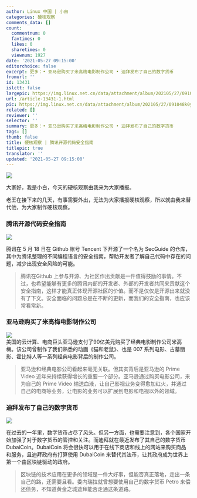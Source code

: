 ```yaml
---
author: Linux 中国 | 小白
categories: 硬核观察
comments_data: []
count:
  commentnum: 0
  favtimes: 0
  likes: 0
  sharetimes: 0
  viewnum: 1927
date: '2021-05-27 09:15:00'
editorchoice: false
excerpt: 更多：• 亚马逊购买了米高梅电影制作公司 • 迪拜发布了自己的数字货币
fromurl: ''
id: 13431
islctt: false
largepic: https://img.linux.net.cn/data/attachment/album/202105/27/091048k0yrc032nqe623r2.jpg
url: /article-13431-1.html
pic: https://img.linux.net.cn/data/attachment/album/202105/27/091048k0yrc032nqe623r2.jpg.thumb.jpg
related: []
reviewer: ''
selector: ''
summary: 更多：• 亚马逊购买了米高梅电影制作公司 • 迪拜发布了自己的数字货币
tags: []
thumb: false
title: 硬核观察 | 腾讯开源代码安全指南
titlepic: true
translator: ''
updated: '2021-05-27 09:15:00'
---
```


![](https://img.linux.net.cn/data/attachment/album/202105/27/091048k0yrc032nqe623r2.jpg)


大家好，我是小白，今天的硬核观察由我来为大家播报。


老王在接下来的几天，有事需要外出，无法为大家播报硬核观察，所以就由我来替代他，为大家制作硬核观察。


### 腾讯开源代码安全指南


![](https://img.linux.net.cn/data/attachment/album/202105/27/091454ppl536bq6h6qaeua.jpg)


腾讯在 5 月 18 日在 Github 账号 Tencent 下开源了一个名为 SecGuide 的仓库，其中为腾讯整理的不同编程语言的安全指南，帮助开发者了解自己代码中存在的问题，减少出现安全风险的可能。



> 
> 腾讯在Github 上参与开源、为社区作出贡献是一件值得鼓励的事情。不过，也希望能够有更多的腾讯内部的开发者、外部的开发者共同来贡献这个安全指南，这样才能真正体现开源社区的价值。而不是仅仅是开源出来就没有了下文。安全面临的问题总是在不断的更新，而我们的安全指南，也应该常看常新。
> 
> 
> 


### 亚马逊购买了米高梅电影制作公司


![](https://img.linux.net.cn/data/attachment/album/202105/27/091506vln3vqvlzn32xbnx.jpg)  
美国的云计算、电商巨头亚马逊支付了90亿美元购买了经典电影制作公司米高梅。该公司曾制作了我们熟悉的动画《猫和老鼠》、也是 007 系列电影、古墓丽影、霍比特人等一系列经典电影背后的制作公司。



> 
> 亚马逊和经典电影公司看起来毫无关联。但其实背后是亚马逊的 Prime Video 近年来持续获得增长的重要一个部分。亚马逊通过购买电影公司，来为自己的 Prime Video 输送血液，让自己影视业务变得愈加红火，并通过自己的电商等业务，让电影的业务可以扩展到电影和电视以外的领域。
> 
> 
> 


### 迪拜发布了自己的数字货币


![](https://img.linux.net.cn/data/attachment/album/202105/27/091516zrry06r5xrkr5al5.jpg)


在过去的一年里，数字货币占尽了风头。但另一方面，也需要注意到，各个国家开始加强了对于数字货币的管控和关注。而迪拜就在最近发布了其自己的数字货币 DubaiCoin。DubaiCoin 将会很快可以用于在线下商店和线上的网站来购买商品和服务，且迪拜政府有打算使用 DubaiCoin 来替代其法币，让其政府成为世界上第一个由区块链驱动的政府。



> 
> 区块链的技术应用在更多的领域是一件大好事，但能否真正落地，走出一条自己的路，还需要且看。委内瑞拉就曾想要使用自己的数字货币 Petro 来偿还债务，不知道黄金之城迪拜能否走通这条道路。
> 
> 
>